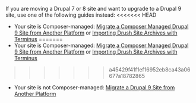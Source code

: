 <Alert title="Note" type="info" >

If you are moving a Drupal 7 or 8 site and want to upgrade to a Drupal 9 site, use one of the following guides instead:
<<<<<<< HEAD
- Your site is Composer-managed: [Migrate a Composer Managed Drupal 9 Site from Another Platform](/guides/drupal-9-unhosted-composer) or  [Importing Drush Site Archives with Terminus](/guides/drush/drush-import)
=======
- Your site is Composer-managed: [Migrate a Composer Managed Drupal 9 Site from Another Platform](/guides/drupal-9-unhosted-composer) or [Importing Drush Site Archives with Terminus](/drush-import)
>>>>>>> a45429f41f1ef16952eb8ca43a06677a18782865

- Your site is not Composer-managed: [Migrate a Drupal 9 Site from Another Platform](/guides/drupal-9-unhosted)

</Alert>
